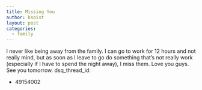 ```yaml
---
title: Missing You
author: bsoist
layout: post
categories:
  - family
---
```

I never like being away from the family. I can go to work for 12 hours and not really mind, but as soon as I leave to go do something that&#8217;s not really work (especially if I have to spend the night away), I miss them. Love you guys. See you tomorrow.
dsq_thread_id:
  - 49154002
